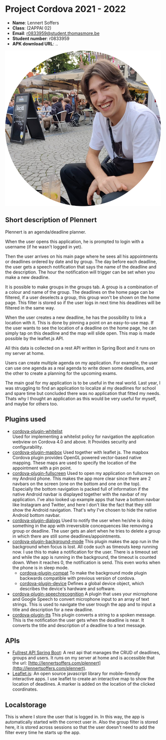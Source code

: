 # Project Cordova 2021 - 2022

-   **Name**: Lennert Soffers
-   **Class**: (2APPAI 02)
-   **Email**: <a href="mailto:r0833959@student.thomasmore.be">r0833959@student.thomasmore.be</a>
-   **Student number**: r0833959
-   **APK download URL**: ..

![Link to your profile photo](/www/assets/profilePic.png)

## Short description of Plennert

Plennert is an agenda/deadline planner.

When the user opens this application, he is prompted to login with a username (if he wasn't logged in yet).

Then the user arrives on his main page where he sees all his appointments or deadlines ordered by date and by group. The day before each deadline, the user gets a speech notification that says the name of the deadline and the description. The hour the notification will trigger can be set when you make a new deadline.

It is possible to make groups in the groups tab. A group is a combination of a colour and name of the group. The deadlines on the home page can be filtered, if a user deselects a group, this group won't be shown on the home page. This filter is stored so if the user logs in next time his deadlines will be filtered in the same way.

When the user creates a new deadline, he has the possibility to link a location with it. This is done by pinning a point on an easy-to-use map. If the user wants to see the location of a deadline on the home page, he can simply tap on this deadline and the map will slide open. This map is made possible by the leaflet.js API.

All this data is collected on a rest API written in Spring Boot and it runs on my server at home.

Users can create multiple agenda on my application. For example, the user can use one agenda as a real agenda to write down some deadlines, and the other to create a planning for the upcoming exams.

The main goal for my application is to be useful in the real world. Last year, I was struggling to find an application to localize al my deadlines for school and spare time but concluded there was no application that fitted my needs. Thats why I thought an application as this would be very useful for myself, and maybe for others too.

## Plugins used

-   [cordova-plugin-whitelist](https://cordova.apache.org/docs/en/latest/reference/cordova-plugin-whitelist/)  
    Used for implementing a whitelist policy for navigation the application webview on Cordova 4.0 and above. It Provides security and configurability.
-   [cordova-plugin-mapbox](https://www.npmjs.com/package/cordova-plugin-mapbox)
    Used together with leaflet js. The mapbox Cordova plugin provides OpenGL powered vector-based native mapping. These maps are used to specify the location of the appointment with a pin point.
-   [cordova-plugin-fullscreen](https://www.npmjs.com/package/cordova-plugin-fullscreen)
    Used to open my application on fullscreen on my Android phone. This makes the app more clear since there are 2 navbars on the screen (one on the bottom and one on the top). Especially the bottom navigation is packed full of information if the native Android navbar is displayed together with the navbar of my application. I've also looked up example apps that have a bottom navbar like Instagram and Twitter, and here I don't like the fact that they still show the Android navigation. That's why I've chosen to hide the native Android bottom navbar.
-   [cordova-plugin-dialogs](https://www.npmjs.com/package/cordova-plugin-dialogs)
    Used to notify the user when he/she is doing something in the app with irreversible concequences like removing a group or deadline. The user gets an alert when he tries to delete a group in which there are still some deadlines/appointments.
-   [cordova-plugin-background-mode](https://github.com/katzer/cordova-plugin-background-mode)
    This plugin makes the app run in the background when focus is lost. All code such as timeouts keep running now. I use this to make a notification for the user. There is a timeout set and while the app is running in the background, the timeout is counted down. When it reaches 0, the notification is send. This even works when the phone is in sleep mode.
    -   [cordova-plugin-compat](https://www.npmjs.com/package/cordova-plugin-compat)
        To make the background mode plugin backwards compatible with previous version of cordova.
    -   [cordova-plugin-device](https://www.npmjs.com/package/cordova-plugin-device)
        Defines a global device object, which describes the device's hardware and software.
-   [cordova-plugin-speechrecognition](https://www.npmjs.com/package/cordova-plugin-speechrecognition)
    A plugin that uses your microphone and Google Speech to convert microphone input to an array of text strings. This is used to navigate the user trough the app and to input a title and description for a new deadline.
-   [cordova-plugin-tts](https://www.npmjs.com/package/cordova-plugin-tts)
    This plugin converts a string to a spoken message. This is the notification the user gets when the deadline is near. It converts the title and description of a deadline to a text message.

## APIs

-   [Fullrest API Spring Boot](https://spring.io/projects/spring-boot):
    A rest api that manages the CRUD of deadlines, groups and users. It runs on my server at home and is accessible that the url: [http://lennertsoffers.com/plennert](http://lennertsoffers.com/plennert).
-   [Leaflet.js](https://leafletjs.com):
    An open source javascript library for mobile-firendly interactive apps. I use leaflet to create an interactive map to show the location of deadlines. A marker is added on the location of the clicked coordinates.

## Localstorage

This is where I store the user that is logged in. In this way, the app is automatically started with the correct user in. Also the group filter is stored here, it is stored across sessions so that the user doesn't need to add the filter every time he starts up the app.
